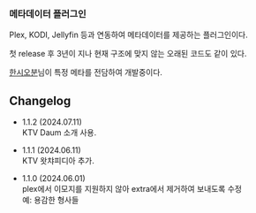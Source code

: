 ### 메타데이터 플러그인

Plex, KODI, Jellyfin 등과 연동하여 메타데이터를 제공하는 플러그인이다.


첫 release 후 3년이 지나 현재 구조에 맞지 않는 오래된 코드도 같이 있다.  


[한시오분](https://github.com/105PM)님이 특정 메타를 전담하여 개발중이다.


## Changelog
- 1.1.2 (2024.07.11)   
  KTV Daum 소개 사용.   

- 1.1.1 (2024.06.11)   
  KTV 왓챠피디아 추가.   
  
- 1.1.0 (2024.06.01)   
  plex에서 이모지를 지원하지 않아 extra에서 제거하여 보내도록 수정   
  예: 용감한 형사들   